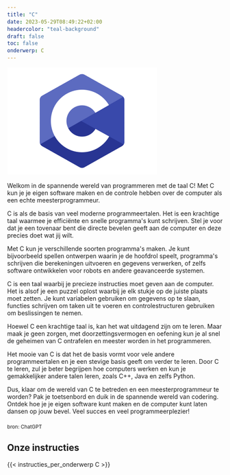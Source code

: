 ```yaml
---
title: "C"
date: 2023-05-29T08:49:22+02:00
headercolor: "teal-background"
draft: false
toc: false
onderwerp: C
---
```


![C logo](/onderwerpen/logos/c.png)



Welkom in de spannende wereld van programmeren met de taal C! Met C kun je je eigen software maken en de controle hebben over de computer als een echte meesterprogrammeur.
<!--more-->

C is als de basis van veel moderne programmeertalen. Het is een krachtige taal waarmee je efficiënte en snelle programma's kunt schrijven. Stel je voor dat je een tovenaar bent die directe bevelen geeft aan de computer en deze precies doet wat jij wilt.

Met C kun je verschillende soorten programma's maken. Je kunt bijvoorbeeld spellen ontwerpen waarin je de hoofdrol speelt, programma's schrijven die berekeningen uitvoeren en gegevens verwerken, of zelfs software ontwikkelen voor robots en andere geavanceerde systemen.

C is een taal waarbij je precieze instructies moet geven aan de computer. Het is alsof je een puzzel oplost waarbij je elk stukje op de juiste plaats moet zetten. Je kunt variabelen gebruiken om gegevens op te slaan, functies schrijven om taken uit te voeren en controlestructuren gebruiken om beslissingen te nemen.

Hoewel C een krachtige taal is, kan het wat uitdagend zijn om te leren. Maar maak je geen zorgen, met doorzettingsvermogen en oefening kun je al snel de geheimen van C ontrafelen en meester worden in het programmeren.

Het mooie van C is dat het de basis vormt voor vele andere programmeertalen en je een stevige basis geeft om verder te leren. Door C te leren, zul je beter begrijpen hoe computers werken en kun je gemakkelijker andere talen leren, zoals C++, Java en zelfs Python.

Dus, klaar om de wereld van C te betreden en een meesterprogrammeur te worden? Pak je toetsenbord en duik in de spannende wereld van codering. Ontdek hoe je je eigen software kunt maken en de computer kunt laten dansen op jouw bevel. Veel succes en veel programmeerplezier!

<sub>bron: ChatGPT</sub>

## Onze instructies
{{< instructies_per_onderwerp C >}}
